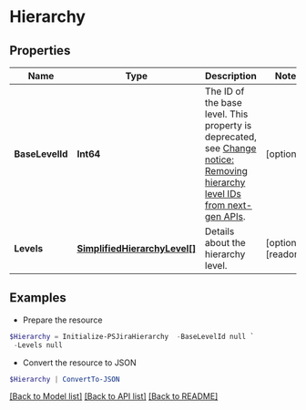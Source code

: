 # Hierarchy
## Properties

Name | Type | Description | Notes
------------ | ------------- | ------------- | -------------
**BaseLevelId** | **Int64** | The ID of the base level. This property is deprecated, see [Change notice: Removing hierarchy level IDs from next-gen APIs](https://developer.atlassian.com/cloud/jira/platform/change-notice-removing-hierarchy-level-ids-from-next-gen-apis/). | [optional] 
**Levels** | [**SimplifiedHierarchyLevel[]**](SimplifiedHierarchyLevel.md) | Details about the hierarchy level. | [optional] [readonly] 

## Examples

- Prepare the resource
```powershell
$Hierarchy = Initialize-PSJiraHierarchy  -BaseLevelId null `
 -Levels null
```

- Convert the resource to JSON
```powershell
$Hierarchy | ConvertTo-JSON
```

[[Back to Model list]](../README.md#documentation-for-models) [[Back to API list]](../README.md#documentation-for-api-endpoints) [[Back to README]](../README.md)

